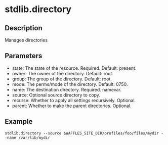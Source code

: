 # stdlib.directory

## Description

Manages directories

## Parameters

* state: The state of the resource. Required. Default: present.
* owner: The owner of the directory. Default: root.
* group: The group of the directory. Default: root.
* mode: The perms/mode of the directory. Default: 0750.
* name: The destination directory. Required. namevar.
* source: Optional source directory to copy.
* recurse: Whether to apply all settings recursively. Optional.
* parent: Whether to make the parent directories. Optional.

## Example

```shell
stdlib.directory --source $WAFFLES_SITE_DIR/profiles/foo/files/mydir --name /var/lib/mydir
```

